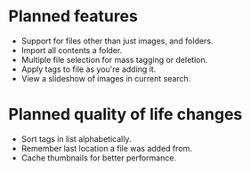 # Planned features
- Support for files other than just images, and folders.
- Import all contents a folder.
- Multiple file selection for mass tagging or deletion.
- Apply tags to file as you're adding it.
- View a slideshow of images in current search.

# Planned quality of life changes
- Sort tags in list alphabetically.
- Remember last location a file was added from.
- Cache thumbnails for better performance.
